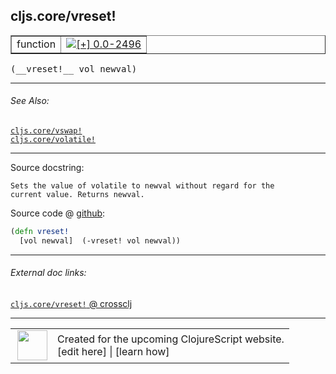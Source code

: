 ## cljs.core/vreset!



 <table border="1">
<tr>
<td>function</td>
<td><a href="https://github.com/cljsinfo/cljs-api-docs/tree/0.0-2496"><img valign="middle" alt="[+] 0.0-2496" title="Added in 0.0-2496" src="https://img.shields.io/badge/+-0.0--2496-lightgrey.svg"></a> </td>
</tr>
</table>


 <samp>
(__vreset!__ vol newval)<br>
</samp>

---



###### See Also:

[`cljs.core/vswap!`](cljs.core_vswapBANG.md)<br>
[`cljs.core/volatile!`](cljs.core_volatileBANG.md)<br>

---


Source docstring:

```
Sets the value of volatile to newval without regard for the
current value. Returns newval.
```


Source code @ [github](https://github.com/clojure/clojurescript/blob/r3169/src/cljs/cljs/core.cljs#L3901-L3904):

```clj
(defn vreset!
  [vol newval]  (-vreset! vol newval))
```

<!--
Repo - tag - source tree - lines:

 <pre>
clojurescript @ r3169
└── src
    └── cljs
        └── cljs
            └── <ins>[core.cljs:3901-3904](https://github.com/clojure/clojurescript/blob/r3169/src/cljs/cljs/core.cljs#L3901-L3904)</ins>
</pre>

-->

---



###### External doc links:

[`cljs.core/vreset!` @ crossclj](http://crossclj.info/fun/cljs.core.cljs/vreset%21.html)<br>

---

 <table>
<tr><td>
<img valign="middle" align="right" width="48px" src="http://i.imgur.com/Hi20huC.png">
</td><td>
Created for the upcoming ClojureScript website.<br>
[edit here] | [learn how]
</td></tr></table>

[edit here]:https://github.com/cljsinfo/cljs-api-docs/blob/master/cljsdoc/cljs.core_vresetBANG.cljsdoc
[learn how]:https://github.com/cljsinfo/cljs-api-docs/wiki/cljsdoc-files

<!--

This information was too distracting to show to readers, but I'll leave it
commented here since it is helpful to:

- pretty-print the data used to generate this document
- and show how to retrieve that data



The API data for this symbol:

```clj
{:ns "cljs.core",
 :name "vreset!",
 :signature ["[vol newval]"],
 :history [["+" "0.0-2496"]],
 :type "function",
 :related ["cljs.core/vswap!" "cljs.core/volatile!"],
 :full-name-encode "cljs.core_vresetBANG",
 :source {:code "(defn vreset!\n  [vol newval]  (-vreset! vol newval))",
          :title "Source code",
          :repo "clojurescript",
          :tag "r3169",
          :filename "src/cljs/cljs/core.cljs",
          :lines [3901 3904]},
 :full-name "cljs.core/vreset!",
 :docstring "Sets the value of volatile to newval without regard for the\ncurrent value. Returns newval."}

```

Retrieve the API data for this symbol:

```clj
;; from Clojure REPL
(require '[clojure.edn :as edn])
(-> (slurp "https://raw.githubusercontent.com/cljsinfo/cljs-api-docs/catalog/cljs-api.edn")
    (edn/read-string)
    (get-in [:symbols "cljs.core/vreset!"]))
```

-->
